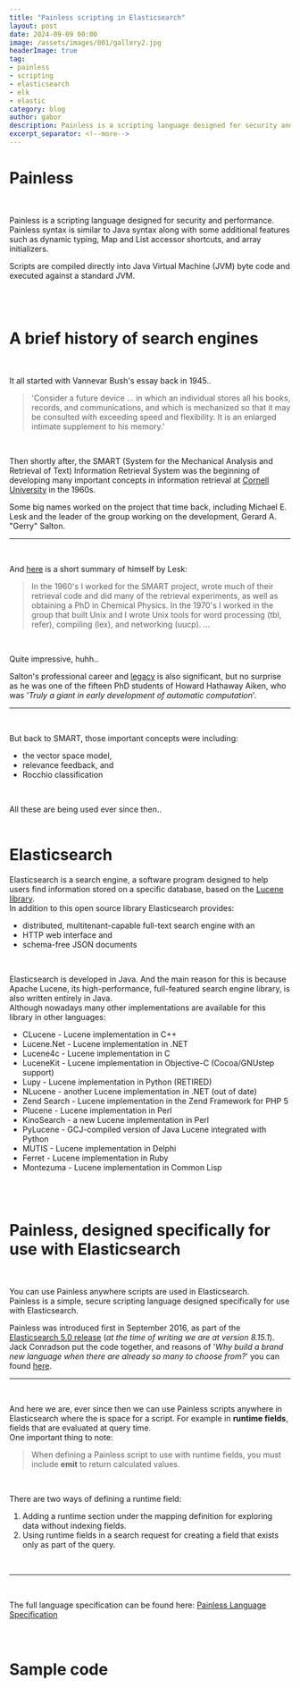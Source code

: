 ```yaml
---
title: "Painless scripting in Elasticsearch"
layout: post
date: 2024-09-09 00:00
image: /assets/images/001/gallery2.jpg
headerImage: true
tag:
- painless
- scripting
- elasticsearch
- elk
- elastic
category: blog
author: gabor
description: Painless is a scripting language designed for security and performance
excerpt_separator: <!--more-->
---
```

# Painless
<br>

Painless is a scripting language designed for security and performance. Painless syntax is similar to Java syntax along with some additional features such as dynamic typing, Map and List accessor shortcuts, and array initializers.
<br>

Scripts are compiled directly into Java Virtual Machine (JVM) byte code and executed against a standard JVM.
<br>

<!--more-->
<br>
<br>

# A brief history of search engines
<br>

It all started with Vannevar Bush's essay back in 1945..
> 'Consider a future device …  in which an individual stores all his books, records, and communications, and which is mechanized so that it may be consulted with exceeding speed and flexibility. It is an enlarged intimate supplement to his memory.'
<br>

Then shortly after, the SMART (System for the Mechanical Analysis and Retrieval of Text) Information Retrieval System was the beginning of developing many important concepts in information retrieval at [Cornell University][cornell] in the 1960s.
<br>

Some big names worked on the project that time back, including Michael E. Lesk and the leader of the group working on the development, Gerard A. "Gerry" Salton.
<br>

---
<br>

And [here][lesk] is a short summary of himself by Lesk:
> In the 1960's I worked for the SMART project, wrote much of their retrieval code and did many of the retrieval experiments, as well as obtaining a PhD in Chemical Physics.
> In the 1970's I worked in the group that built Unix and I wrote Unix tools for word processing (tbl, refer), compiling (lex), and networking (uucp).
> ...
<br>

Quite impressive, huhh..
<br>

Salton's professional career and [legacy][salton] is also significant, but no surprise as he was one of the fifteen PhD students of Howard Hathaway Aiken, who was '*Truly a giant in early development of automatic computation*'.
<br>

---
<br>

But back to SMART, those important concepts were including:
- the vector space model,
- relevance feedback, and
- Rocchio classification
<br>

All these are being used ever since then..
<br>
<br>

# Elasticsearch
Elasticsearch is a search engine, a software program designed to help users find information stored on a specific database, based on the [Lucene library][lucene].  
In addition to this open source library Elasticsearch provides:
- distributed, multitenant-capable full-text search engine with an
- HTTP web interface and
- schema-free JSON documents
<br>

Elasticsearch is developed in Java. And the main reason for this is because Apache Lucene, its high-performance, full-featured search engine library, is also written entirely in Java.  
Although nowadays many other implementations are available for this library in other languages:  
- CLucene - Lucene implementation in C++
- Lucene.Net - Lucene implementation in .NET
- Lucene4c - Lucene implementation in C
- LuceneKit - Lucene implementation in Objective-C (Cocoa/GNUstep support)
- Lupy - Lucene implementation in Python (RETIRED)
- NLucene - another Lucene implementation in .NET (out of date)
- Zend Search - Lucene implementation in the Zend Framework for PHP 5
- Plucene - Lucene implementation in Perl
- KinoSearch - a new Lucene implementation in Perl
- PyLucene - GCJ-compiled version of Java Lucene integrated with Python
- MUTIS - Lucene implementation in Delphi
- Ferret - Lucene implementation in Ruby
- Montezuma - Lucene implementation in Common Lisp
<br>
<br>

# Painless, designed specifically for use with Elasticsearch
<br>

You can use Painless anywhere scripts are used in Elasticsearch.  
Painless is a simple, secure scripting language designed specifically for use with Elasticsearch.
<br>

Painless was introduced first in September 2016, as part of the [Elasticsearch 5.0 release][release_5] (*at the time of writing we are at version 8.15.1*).  
Jack Conradson put the code together, and reasons of '*Why build a brand new language when there are already so many to choose from?*' you can found [here][painless_jack].
<br>

---
<br>

And here we are, ever since then we can use Painless scripts anywhere in Elasticsearch where the is space for a script. For example in **runtime fields**, fields that are evaluated at query time.  
One important thing to note:
> When defining a Painless script to use with runtime fields, you must include **emit** to return calculated values.
<br>

There are two ways of defining a runtime field:  
1. Adding a runtime section under the mapping definition for exploring data without indexing fields.
2. Using runtime fields in a search request for creating a field that exists only as part of the query.
<br>

---
<br>

The full language specification can be found here: [Painless Language Specification][painless_spec]  
<br>
<br>

# Sample code
<br>

<script src="https://gist.github.com/f-f-9-9-0-0/362970e3c1f6b0afddd218eefe1f6c97.js"></script>



[cornell]: https://cornell.edu/
[lesk]: https://www.lesk.com/mlesk/
[salton]: https://history.computer.org/pioneers/salton.html
[lucene]: https://lucene.apache.org/core/
[release_5]: https://www.elastic.co/blog/elasticsearch-5-0-0-released
[painless_jack]: https://www.elastic.co/blog/painless-a-new-scripting-language
[painless_spec]: https://www.elastic.co/guide/en/elasticsearch/painless/8.15/painless-lang-spec.html
